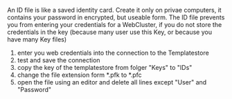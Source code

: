An ID file is like a saved identity card. Create it only on privae computers, it contains your 
password in encrypted, but useable form.
The ID file prevents you from entering your credentials for a WebCluster, if you do not store the credentials 
in the key (because many user use this Key, or because you have many Key files)

1. enter you web credentials into the connection to the Templatestore
2. test and save the connection
3. copy the key of the templatestore from folger "Keys" to "IDs"
4. change the file extension form *.pfk to *.pfc
5. open the file using an editor and delete all lines except "User" and "Password"
